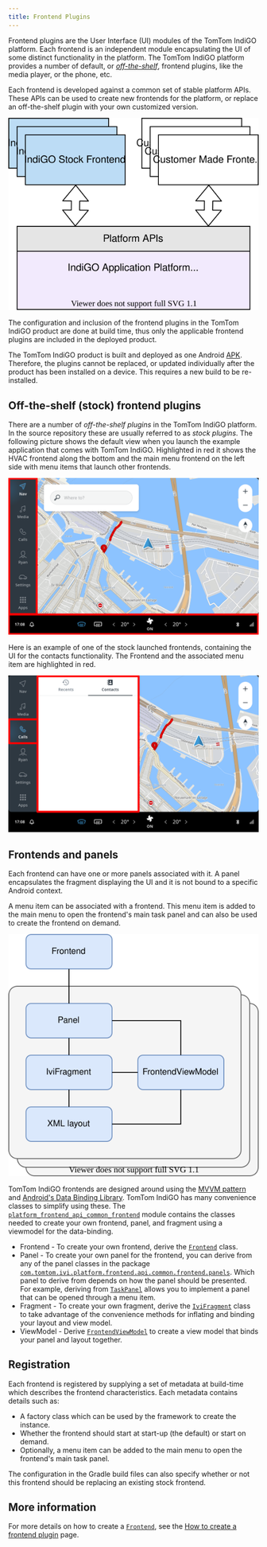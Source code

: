 ```yaml
---
title: Frontend Plugins
---
```


Frontend plugins are the User Interface (UI) modules of the TomTom IndiGO platform. Each frontend
is an independent module encapsulating the UI of some distinct functionality in the platform. The
TomTom IndiGO platform provides a number of default, or
[_off-the-shelf_](tomtom-indigo/documentation/development/introduction#off-the-shelf-components-or-stock-components),
frontend plugins, like the media player, or the phone, etc.

Each frontend is developed against a common set of stable platform APIs. These APIs can be used to
create new frontends for the platform, or replace an off-the-shelf plugin with your own customized
version.

![Frontend plugin overview](images/frontend-plugin-overview.svg)

The configuration and inclusion of the frontend plugins in the TomTom IndiGO product are done at
build time, thus only the applicable frontend plugins are included in the deployed product.

The TomTom IndiGO product is built and deployed as one Android
[APK](https://developer.android.com/guide/components/fundamentals).
Therefore, the plugins cannot be replaced, or updated individually after the product has been
installed on a device. This requires a new build to be re-installed.

## Off-the-shelf (stock) frontend plugins

There are a number of _off-the-shelf plugins_ in the TomTom IndiGO platform. In the source
repository these are usually referred to as _stock plugins_. The following picture shows the default
view when you launch the example application that comes with TomTom IndiGO. Highlighted in red it
shows the HVAC frontend along the bottom and the main menu frontend on the left side with menu items
that launch other frontends.

![TomTom IndiGO frontends](images/frontend-example-tomtom-indigo.png)

Here is an example of one of the stock launched frontends, containing the UI for the contacts
functionality. The Frontend and the associated menu item are highlighted in red.

![Frontend example Contacts](images/frontend-example-contacts.png)

## Frontends and panels

Each frontend can have one or more panels associated with it. A panel encapsulates the fragment
displaying the UI and it is not bound to a specific Android context.

A menu item can be associated with a frontend. This menu item is added to the main menu to open
the frontend's main task panel and can also be used to create the frontend on demand.

![Frontend panel relation](images/frontend-panel-relation.svg)

TomTom IndiGO frontends are designed around using the
[MVVM pattern](https://en.wikipedia.org/wiki/Model%E2%80%93view%E2%80%93viewmodel)
and [Android's Data Binding Library](https://developer.android.com/topic/libraries/data-binding).
TomTom IndiGO has many convenience classes to simplify using these. The
[`platform_frontend_api_common_frontend`](TTIVI_INDIGO_API) module contains the classes needed to
create your own frontend, panel, and fragment using a viewmodel for the data-binding.

- Frontend - To create your own frontend, derive the [`Frontend`](TTIVI_INDIGO_API) class.
- Panel - To create your own panel for the frontend, you can derive from any of the panel classes
in the package [`com.tomtom.ivi.platform.frontend.api.common.frontend.panels`](TTIVI_INDIGO_API).
Which panel to derive from depends on how the panel should be presented. For example, deriving from
[`TaskPanel`](TTIVI_INDIGO_API) allows you to implement a panel that can be opened through a menu
item.
- Fragment - To create your own fragment, derive the [`IviFragment`](TTIVI_INDIGO_API) class to take
advantage of the convenience methods for inflating and binding your layout and view model.
- ViewModel - Derive [`FrontendViewModel`](TTIVI_INDIGO_API) to create a view model that binds your
panel and layout together.


## Registration

Each frontend is registered by supplying a set of metadata at build-time
which describes the frontend characteristics. Each metadata contains details such as:

- A factory class which can be used by the framework to create the instance.
- Whether the frontend should start at start-up (the default) or start on demand.
- Optionally, a menu item can be added to the main menu to open the frontend's main task panel.

The configuration in the Gradle build files can also specify whether or not this frontend should
be replacing an existing stock frontend.

## More information

For more details on how to create a [`Frontend`](TTIVI_INDIGO_API), see the
[How to create a frontend plugin](/tomtom-indigo/documentation/tutorials-and-examples/basics/create-a-frontend-plugin)
page.
